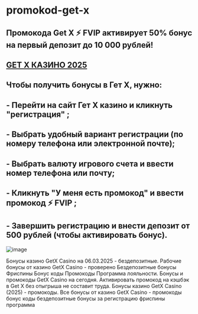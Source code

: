 # promokod-get-x


## Промокода Get X ⚡ FVIP активирует 50% бонус на первый депозит до 10 000 рублей! 

## [GET X КАЗИНО 2025](https://linkcasino.ru/get-x)

## Чтобы получить бонусы в Гет Х, нужно:

## - Перейти на сайт Гет Х казино и кликнуть "регистрация" ;
## - Выбрать удобный вариант регистрации (по номеру телефона или электронной почте);
## - Выбрать валюту игрового счета и ввести номер телефона или почту;
## - Кликнуть "У меня есть промокод" и ввести промокод ⚡ FVIP ;
## - Завершить регистрацию и внести депозит от 500 рублей (чтобы активировать бонус).


![image](https://github.com/user-attachments/assets/106239dc-6500-4f0e-acdd-c373fe91d858)

Бонусы казино GetX Casino на 06.03.2025 - бездепозитные. Рабочие бонусы от казино GetX Casino - проверено Бездепозитные бонусы Фриспины Бонус коды Промокоды Программа лояльности. Бонусы и промокоды GetX Casino на сегодня. Активировать промокод на кэшбэк в Get X без отыгрыша не составит труда. Бонусы казино GetX Casino (2025) - промокоды. Все бонусы от казино GetX Casino - промокоды бонус коды бездепозитные бонусы за регистрацию фриспины программа
